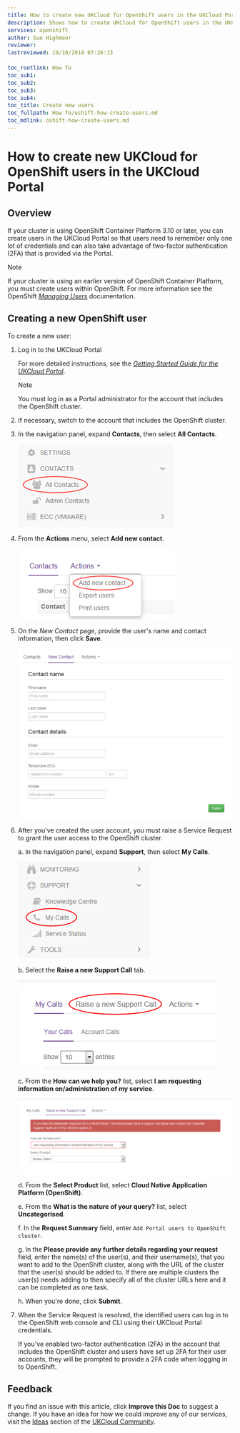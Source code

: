 ```yaml
---
title: How to create new UKCloud for OpenShift users in the UKCloud Portal | UKCloud Ltd
description: Shows how to create UKCloud for OpenShift users in the UKCloud Portal so that they can benefit from two-factor authentication (2FA)
services: openshift
author: Sue Highmoor
reviewer:
lastreviewed: 19/10/2018 07:26:13

toc_rootlink: How To
toc_sub1: 
toc_sub2:
toc_sub3:
toc_sub4:
toc_title: Create new users
toc_fullpath: How To/oshift-how-create-users.md
toc_mdlink: oshift-how-create-users.md
---
```


# How to create new UKCloud for OpenShift users in the UKCloud Portal

## Overview

If your cluster is using OpenShift Container Platform 3.10 or later, you can create users in the UKCloud Portal so that users need to remember only one lot of credentials and can also take advantage of two-factor authentication (2FA) that is provided via the Portal.

> [!NOTE]
> If your cluster is using an earlier version of OpenShift Container Platform, you must create users within OpenShift. For more information see the OpenShift [*Managing Users*](https://docs.openshift.com/container-platform/3.9/admin_guide/manage_users.html) documentation.

## Creating a new OpenShift user

To create a new user:

1. Log in to the UKCloud Portal

    For more detailed instructions, see the [*Getting Started Guide for the UKCloud Portal*](../portal/ptl-gs.md).

    > [!NOTE]
    > You must log in as a Portal administrator for the account that includes the OpenShift cluster.

2. If necessary, switch to the account that includes the OpenShift cluster.

3. In the navigation panel, expand **Contacts**, then select **All Contacts**.

    ![All contacts menu option in the UKCloud Portal](images/ptl-menu-all-contacts.png)

4. From the **Actions** menu, select **Add new contact**.

    ![Add new contact menu option](images/ptl-mnu-add-new-contact.png)

5. On the *New Contact* page, provide the user's name and contact information, then click **Save**.

    ![New Contact page](images/ptl-new-contact.png)

6. After you've created the user account, you must raise a Service Request to grant the user access to the OpenShift cluster.

    a. In the navigation panel, expand **Support**, then select **My Calls**.

    ![My Calls menu option in the UKCloud Portal](images/ptl_mnu-my-calls.png)

    b. Select the **Raise a new Support Call** tab.

    ![Raise a new Support Call tab](images/ptl-tab-new-ticket.png)

    c. From the **How can we help you?** list, select **I am requesting information on/administration of my service**.

    ![Raise a Service Request](images/ptl-my-calls-request.png)

    d. From the **Select Product** list, select **Cloud Native Application Platform (OpenShift)**.

    e. From the **What is the nature of your query?** list, select **Uncategorised**.

    f. In the **Request Summary** field, enter `Add Portal users to OpenShift cluster`.

    g. In the **Please provide any further details regarding your request** field, enter the name(s) of the user(s), and their username(s), that you want to add to the OpenShift cluster, along with the URL of the cluster that the user(s) should be added to. If there are multiple clusters the user(s) needs adding to then specify all of the cluster URLs here and it can be completed as one task.

    h. When you're done, click **Submit**.

7. When the Service Request is resolved, the identified users can log in to the OpenShift web console and CLI using their UKCloud Portal credentials.

    If you've enabled two-factor authentication (2FA) in the account that includes the OpenShift cluster and users have set up 2FA for their user accounts, they will be prompted to provide a 2FA code when logging in to OpenShift.

## Feedback

If you find an issue with this article, click **Improve this Doc** to suggest a change. If you have an idea for how we could improve any of our services, visit the [Ideas](https://community.ukcloud.com/ideas) section of the [UKCloud Community](https://community.ukcloud.com).
